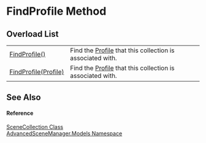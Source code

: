 # FindProfile Method


## Overload List
<table>
<tr>
<td><a href="M_AdvancedSceneManager_Models_SceneCollection_FindProfile">FindProfile()</a></td>
<td>Find the <a href="T_AdvancedSceneManager_Models_Profile">Profile</a> that this collection is associated with.</td></tr>
<tr>
<td><a href="M_AdvancedSceneManager_Models_SceneCollection_FindProfile_1">FindProfile(Profile)</a></td>
<td>Find the <a href="T_AdvancedSceneManager_Models_Profile">Profile</a> that this collection is associated with.</td></tr>
</table>

## See Also


#### Reference
<a href="T_AdvancedSceneManager_Models_SceneCollection">SceneCollection Class</a>  
<a href="N_AdvancedSceneManager_Models">AdvancedSceneManager.Models Namespace</a>  
